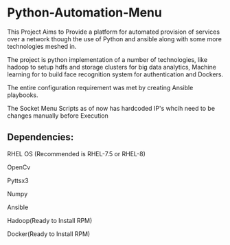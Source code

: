 # Python-Automation-Menu
This Project Aims to Provide a platform for automated provision of services over a network though the use of Python and ansible along with some more technologies meshed in.

The project is python implementation of a number of technologies, like hadoop to setup hdfs and storage clusters for big data analytics, Machine learning for to build face recognition system for authentication and Dockers.

The entire configuration requirement was met by creating Ansible playbooks.

The Socket Menu Scripts as of now has hardcoded IP's whcih need to be changes manually before Execution

## Dependencies:

RHEL OS (Recommended is RHEL-7.5 or RHEL-8)

OpenCv

Pyttsx3

Numpy

Ansible

Hadoop(Ready to Install RPM)

Docker(Ready to Install RPM)

